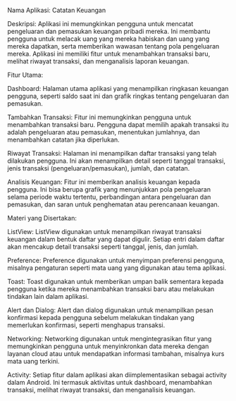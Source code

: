 Nama Aplikasi: Catatan Keuangan

Deskripsi:
Aplikasi ini memungkinkan pengguna untuk mencatat pengeluaran dan pemasukan keuangan pribadi mereka. Ini membantu pengguna untuk melacak uang yang mereka habiskan dan uang yang mereka dapatkan, serta memberikan wawasan tentang pola pengeluaran mereka. Aplikasi ini memiliki fitur untuk menambahkan transaksi baru, melihat riwayat transaksi, dan menganalisis laporan keuangan.

Fitur Utama:

Dashboard: Halaman utama aplikasi yang menampilkan ringkasan keuangan pengguna, seperti saldo saat ini dan grafik ringkas tentang pengeluaran dan pemasukan.

Tambahkan Transaksi: Fitur ini memungkinkan pengguna untuk menambahkan transaksi baru. Pengguna dapat memilih apakah transaksi itu adalah pengeluaran atau pemasukan, menentukan jumlahnya, dan menambahkan catatan jika diperlukan.

Riwayat Transaksi: Halaman ini menampilkan daftar transaksi yang telah dilakukan pengguna. Ini akan menampilkan detail seperti tanggal transaksi, jenis transaksi (pengeluaran/pemasukan), jumlah, dan catatan.

Analisis Keuangan: Fitur ini memberikan analisis keuangan kepada pengguna. Ini bisa berupa grafik yang menunjukkan pola pengeluaran selama periode waktu tertentu, perbandingan antara pengeluaran dan pemasukan, dan saran untuk penghematan atau perencanaan keuangan.

Materi yang Disertakan:

ListView: ListView digunakan untuk menampilkan riwayat transaksi keuangan dalam bentuk daftar yang dapat digulir. Setiap entri dalam daftar akan mencakup detail transaksi seperti tanggal, jenis, dan jumlah.

Preference: Preference digunakan untuk menyimpan preferensi pengguna, misalnya pengaturan seperti mata uang yang digunakan atau tema aplikasi.

Toast: Toast digunakan untuk memberikan umpan balik sementara kepada pengguna ketika mereka menambahkan transaksi baru atau melakukan tindakan lain dalam aplikasi.

Alert dan Dialog: Alert dan dialog digunakan untuk menampilkan pesan konfirmasi kepada pengguna sebelum melakukan tindakan yang memerlukan konfirmasi, seperti menghapus transaksi.

Networking: Networking digunakan untuk mengintegrasikan fitur yang memungkinkan pengguna untuk menyinkronkan data mereka dengan layanan cloud atau untuk mendapatkan informasi tambahan, misalnya kurs mata uang terkini.

Activity: Setiap fitur dalam aplikasi akan diimplementasikan sebagai activity dalam Android. Ini termasuk aktivitas untuk dashboard, menambahkan transaksi, melihat riwayat transaksi, dan menganalisis keuangan.